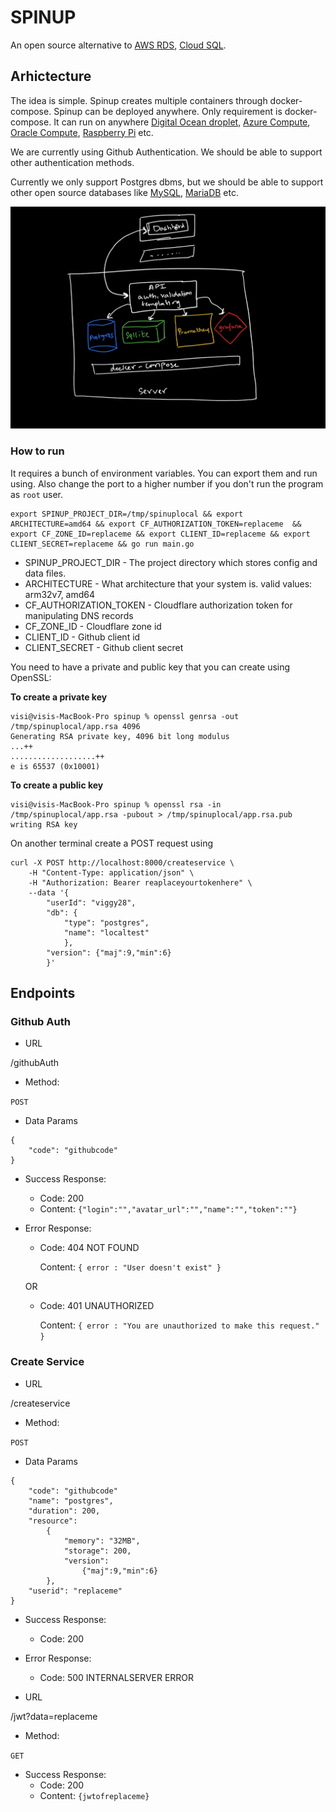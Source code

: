 # SPINUP

An open source alternative to [AWS RDS](https://aws.amazon.com/rds/), [Cloud SQL](https://cloud.google.com/sql). 

## Arhictecture

The idea is simple. Spinup creates multiple containers through docker-compose. 
Spinup can be deployed anywhere. Only requirement is docker-compose. It can run on anywhere [Digital Ocean droplet](https://www.digitalocean.com/products/droplets/), [Azure Compute](https://azure.microsoft.com/en-us/product-categories/compute/), [Oracle Compute](https://www.oracle.com/cloud/compute/), [Raspberry Pi](https://www.raspberrypi.org/) etc. 

We are currently using Github Authentication. We should be able to support other authentication methods.

Currently we only support Postgres dbms, but we should be able to support other open source databases like [MySQL](https://www.mysql.com/), [MariaDB](https://mariadb.org/) etc.

![architecture](architecture.jpeg)
### How to run

It requires a bunch of environment variables. You can export them and run using. Also change the port to a higher number if you don't run the program as `root` user.

```
export SPINUP_PROJECT_DIR=/tmp/spinuplocal && export ARCHITECTURE=amd64 && export CF_AUTHORIZATION_TOKEN=replaceme  && export CF_ZONE_ID=replaceme && export CLIENT_ID=replaceme && export CLIENT_SECRET=replaceme && go run main.go
```

* SPINUP_PROJECT_DIR - The project directory which stores config and data files.
* ARCHITECTURE - What architecture that your system is.
valid values: arm32v7, amd64
* CF_AUTHORIZATION_TOKEN - Cloudflare authorization token for manipulating DNS records
* CF_ZONE_ID - Cloudflare zone id
* CLIENT_ID - Github client id
* CLIENT_SECRET - Github client secret

You need to have a private and public key that you can create using OpenSSL:

**To create a private key**
```
visi@visis-MacBook-Pro spinup % openssl genrsa -out /tmp/spinuplocal/app.rsa 4096 
Generating RSA private key, 4096 bit long modulus
...++
...................++
e is 65537 (0x10001)
```

**To create a public key**
```
visi@visis-MacBook-Pro spinup % openssl rsa -in /tmp/spinuplocal/app.rsa -pubout > /tmp/spinuplocal/app.rsa.pub
writing RSA key
```

On another terminal create a POST request using
```
curl -X POST http://localhost:8000/createservice \
    -H "Content-Type: application/json" \
    -H "Authorization: Bearer reaplaceyourtokenhere" \
    --data '{
        "userId": "viggy28",
        "db": {
            "type": "postgres",
            "name": "localtest"
            },
        "version": {"maj":9,"min":6}
        }'
```

## Endpoints

### Github Auth

- URL

/githubAuth

- Method:

`POST`

- Data Params

```
{
    "code": "githubcode"
}
```

- Success Response:
    - Code: 200
    - Content: `{"login":"","avatar_url":"","name":"","token":""}`

- Error Response:

    - Code: 404 NOT FOUND

        Content: `{ error : "User doesn't exist" }`
    
    OR

    - Code: 401 UNAUTHORIZED

        Content: `{ error : "You are unauthorized to make this request." }`

### Create Service

- URL

/createservice

- Method:

`POST`

- Data Params

```
{
    "code": "githubcode"
    "name": "postgres",
    "duration": 200,
    "resource":
        {
            "memory": "32MB",
            "storage": 200,
            "version": 
                {"maj":9,"min":6}
        },
    "userid": "replaceme"
}
```

- Success Response:
    - Code: 200

- Error Response:

    - Code: 500 INTERNALSERVER ERROR

- URL

/jwt?data=replaceme

- Method:

`GET`

- Success Response:
    - Code: 200
    - Content: `{jwtofreplaceme}`
